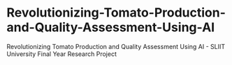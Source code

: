 # Revolutionizing-Tomato-Production-and-Quality-Assessment-Using-AI
Revolutionizing Tomato Production and Quality Assessment Using AI - SLIIT University Final Year Research Project
